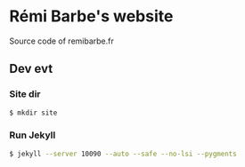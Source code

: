 # Rémi Barbe's website

Source code of remibarbe.fr

## Dev evt

### Site dir

```sh
$ mkdir site
```

### Run Jekyll
```sh
$ jekyll --server 10090 --auto --safe --no-lsi --pygments
```



